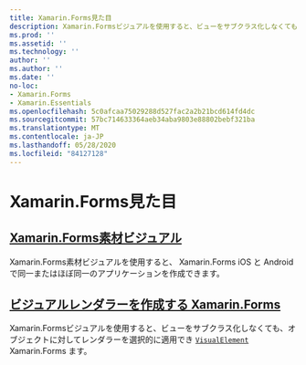 ```yaml
---
title: Xamarin.Forms見た目
description: Xamarin.Formsビジュアルを使用すると、ビューをサブクラス化しなくても、VisualElement オブジェクトに対してレンダラーを選択的に適用でき Xamarin.Forms ます。
ms.prod: ''
ms.assetid: ''
ms.technology: ''
author: ''
ms.author: ''
ms.date: ''
no-loc:
- Xamarin.Forms
- Xamarin.Essentials
ms.openlocfilehash: 5c0afcaa75029288d527fac2a2b21bcd614fd4dc
ms.sourcegitcommit: 57bc714633364aeb34aba9803e88802bebf321ba
ms.translationtype: MT
ms.contentlocale: ja-JP
ms.lasthandoff: 05/28/2020
ms.locfileid: "84127128"
---
```

# <a name="xamarinforms-visual"></a>Xamarin.Forms見た目

## <a name="xamarinforms-material-visualmaterial-visualmd"></a>[Xamarin.Forms素材ビジュアル](material-visual.md)

Xamarin.Forms素材ビジュアルを使用すると、 Xamarin.Forms iOS と Android で同一またはほぼ同一のアプリケーションを作成できます。

## <a name="create-a-xamarinforms-visual-renderercreatemd"></a>[ビジュアルレンダラーを作成する Xamarin.Forms](create.md)

Xamarin.Formsビジュアルを使用すると、ビューをサブクラス化しなくても、オブジェクトに対してレンダラーを選択的に適用でき [`VisualElement`](xref:Xamarin.Forms.VisualElement) Xamarin.Forms ます。
